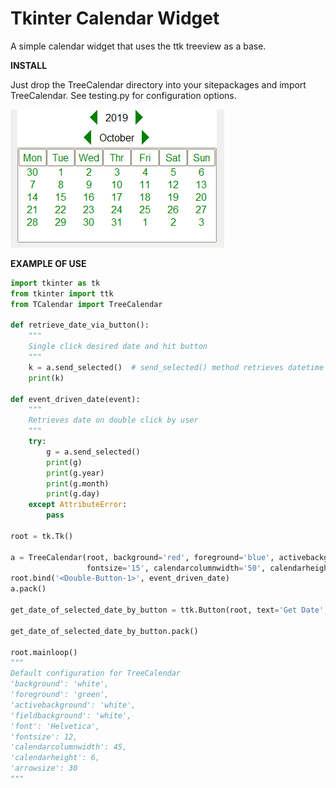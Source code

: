 # Tkinter Calendar Widget
 A simple calendar widget that uses the ttk treeview as a base. 
 
 **INSTALL**
 
 Just drop the TreeCalendar directory into your sitepackages and import TreeCalendar. See testing.py for configuration options. 

![alt text](https://github.com/cjonesrun3/Tkinter-Calendar-Widget/blob/master/TreeCalImg.PNG)

**EXAMPLE OF USE**

```python
import tkinter as tk
from tkinter import ttk
from TCalendar import TreeCalendar

def retrieve_date_via_button():
    """
    Single click desired date and hit button
    """
    k = a.send_selected()  # send_selected() method retrieves datetime object
    print(k)

def event_driven_date(event):
    """
    Retrieves date on double click by user
    """
    try:
        g = a.send_selected()
        print(g)
        print(g.year)
        print(g.month)
        print(g.day)
    except AttributeError:
        pass

root = tk.Tk()

a = TreeCalendar(root, background='red', foreground='blue', activebackground='yellow', fieldbackground='black',
                 fontsize='15', calendarcolumnwidth='50', calendarheight='5', arrowsize=50)
root.bind('<Double-Button-1>', event_driven_date)
a.pack()

get_date_of_selected_date_by_button = ttk.Button(root, text='Get Date', command=retrieve_date_via_button)

get_date_of_selected_date_by_button.pack()

root.mainloop()
"""
Default configuration for TreeCalendar
'background': 'white',
'foreground': 'green',
'activebackground': 'white',
'fieldbackground': 'white',
'font': 'Helvetica',
'fontsize': 12,
'calendarcolumnwidth': 45,
'calendarheight': 6,
'arrowsize': 30
"""
```
